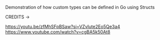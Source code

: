 Demonstration of how custom types can be defined in Go using Structs

CREDITS ->  

https://youtu.be/zfMhSFpBSaw?si=VZvIute2Eo5Qe3a4  
https://www.youtube.com/watch?v=cgBA5k50At8